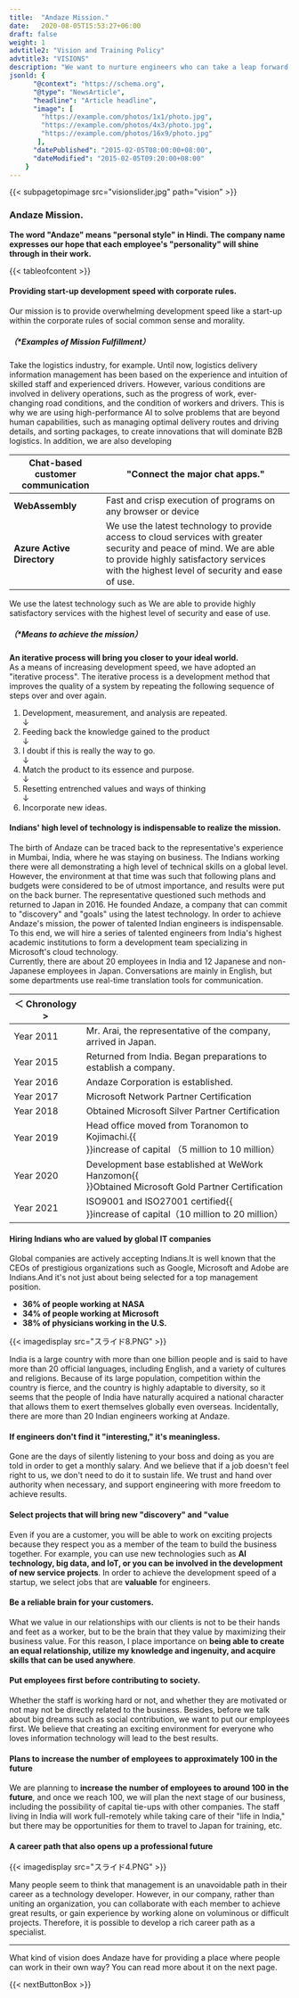 ```yaml
---
title:  "Andaze Mission."
date:   2020-08-05T15:53:27+06:00
draft: false
weight: 1
advtitle2: "Vision and Training Policy"
advtitle3: "VISIONS"
description: "We want to nurture engineers who can take a leap forward in the industry with modern management techniques. Andaze has been combining IT technologies from around the world to face the challenges faced by companies in Japan and India. We would like to share with you our vision and training policy, which is the foundation of our company."
jsonld: {
      "@context": "https://schema.org",
      "@type": "NewsArticle",
      "headline": "Article headline",
      "image": [
        "https://example.com/photos/1x1/photo.jpg",
        "https://example.com/photos/4x3/photo.jpg",
        "https://example.com/photos/16x9/photo.jpg"
       ],
      "datePublished": "2015-02-05T08:00:00+08:00",
      "dateModified": "2015-02-05T09:20:00+08:00"
    }
---
```

{{< subpagetopimage src="visionslider.jpg" path="vision" >}}

### Andaze Mission.

**The word "Andaze" means "personal style" in Hindi. The company name expresses our hope that each employee's "personality" will shine through in their work.**

{{< tableofcontent >}}

#### Providing start-up development speed with corporate rules.

Our mission is to provide overwhelming development speed like a start-up within the corporate rules of social common sense and morality.

##### （*Examples of Mission Fulfillment）

Take the logistics industry, for example. Until now, logistics delivery information management has been based on the experience and intuition of skilled staff and experienced drivers. However, various conditions are involved in delivery operations, such as the progress of work, ever-changing road conditions, and the condition of workers and drivers. This is why we are using high-performance AI to solve problems that are beyond human capabilities, such as managing optimal delivery routes and driving details, and sorting packages, to create innovations that will dominate B2B logistics. In addition, we are also developing

|**Chat-based customer communication**|"Connect the major chat apps."|
|---|---|
|**WebAssembly**|Fast and crisp execution of programs on any browser or device|
|**Azure Active Directory**|We use the latest technology to provide access to cloud services with greater security and peace of mind. We are able to provide highly satisfactory services with the highest level of security and ease of use.|
 
We use the latest technology such as We are able to provide highly satisfactory services with the highest level of security and ease of use.

##### （*Means to achieve the mission）

**An iterative process will bring you closer to your ideal world.**  
As a means of increasing development speed, we have adopted an "iterative process". The iterative process is a development method that improves the quality of a system by repeating the following sequence of steps over and over again.

1. Development, measurement, and analysis are repeated.  
   ↓  
2. Feeding back the knowledge gained to the product  
   ↓  
3. I doubt if this is really the way to go.  
   ↓  
4. Match the product to its essence and purpose.  
   ↓  
5. Resetting entrenched values and ways of thinking  
   ↓  
6. Incorporate new ideas.

#### Indians' high level of technology is indispensable to realize the mission.

The birth of Andaze can be traced back to the representative's experience in Mumbai, India, where he was staying on business. The Indians working there were all demonstrating a high level of technical skills on a global level. However, the environment at that time was such that following plans and budgets were considered to be of utmost importance, and results were put on the back burner. The representative questioned such methods and returned to Japan in 2016. He founded Andaze, a company that can commit to "discovery" and "goals" using the latest technology. In order to achieve Andaze's mission, the power of talented Indian engineers is indispensable. To this end, we will hire a series of talented engineers from India's highest academic institutions to form a development team specializing in Microsoft's cloud technology.  
Currently, there are about 20 employees in India and 12 Japanese and non-Japanese employees in Japan. Conversations are mainly in English, but some departments use real-time translation tools for communication.

|**＜ Chronology >**| |
|---|---|
|Year 2011|Mr. Arai, the representative of the company, arrived in Japan.|
|Year 2015|Returned from India. Began preparations to establish a company.|
|Year 2016|Andaze Corporation is established.|
|Year 2017|Microsoft Network Partner Certification|
|Year 2018|Obtained Microsoft Silver Partner Certification|
|Year 2019|Head office moved from Toranomon to Kojimachi.{{<br>}}increase of capital （5 million to 10 million）|
|Year 2020|Development base established at WeWork Hanzomon{{<br>}}Obtained Microsoft Gold Partner Certification|
|Year 2021|ISO9001 and ISO27001 certified{{<br>}}increase of capital（10 million to 20 million）|

#### Hiring Indians who are valued by global IT companies

Global companies are actively accepting Indians.It is well known that the CEOs of prestigious organizations such as Google, Microsoft and Adobe are Indians.And it's not just about being selected for a top management position.  
- **36% of people working at NASA**  
- **34% of people working at Microsoft**  
- **38% of physicians working in the U.S.**

{{< imagedisplay  src="スライド8.PNG"  >}}

India is a large country with more than one billion people and is said to have more than 20 official languages, including English, and a variety of cultures and religions. Because of its large population, competition within the country is fierce, and the country is highly adaptable to diversity, so it seems that the people of India have naturally acquired a national character that allows them to exert themselves globally even overseas. Incidentally, there are more than 20 Indian engineers working at Andaze.

#### If engineers don't find it "interesting," it's meaningless.

Gone are the days of silently listening to your boss and doing as you are told in order to get a monthly salary. And we believe that if a job doesn't feel right to us, we don't need to do it to sustain life. We trust and hand over authority when necessary, and support engineering with more freedom to achieve results.

####  Select projects that will bring new "discovery" and "value

Even if you are a customer, you will be able to work on exciting projects because they respect you as a member of the team to build the business together. For example, you can use new technologies such as **AI technology, big data, and IoT, or you can be involved in the development of new service projects**. In order to achieve the development speed of a startup, we select jobs that are **valuable** for engineers.

#### Be a reliable brain for your customers.

What we value in our relationships with our clients is not to be their hands and feet as a worker, but to be the brain that they value by maximizing their business value. For this reason, I place importance on **being able to create an equal relationship, utilize my knowledge and ingenuity, and acquire skills that can be used anywhere**.

#### Put employees first before contributing to society.

Whether the staff is working hard or not, and whether they are motivated or not may not be directly related to the business. Besides, before we talk about big dreams such as social contribution, we want to put our employees first. We believe that creating an exciting environment for everyone who loves information technology will lead to the best results.

#### Plans to increase the number of employees to approximately 100 in the future

We are planning to **increase the number of employees to around 100 in the future**, and once we reach 100, we will plan the next stage of our business, including the possibility of capital tie-ups with other companies. The staff living in India will work full-remotely while taking care of their "life in India," but there may be opportunities for them to travel to Japan for training, etc.

#### A career path that also opens up a professional future

{{< imagedisplay  src="スライド4.PNG"  >}}

Many people seem to think that management is an unavoidable path in their career as a technology developer. However, in our company, rather than uniting an organization, you can collaborate with each member to achieve great results, or gain experience by working alone on voluminous or difficult projects. Therefore, it is possible to develop a rich career path as a specialist.

---

What kind of vision does Andaze have for providing a place where people can work in their own way? You can read more about it on the next page.

{{< nextButtonBox >}}
